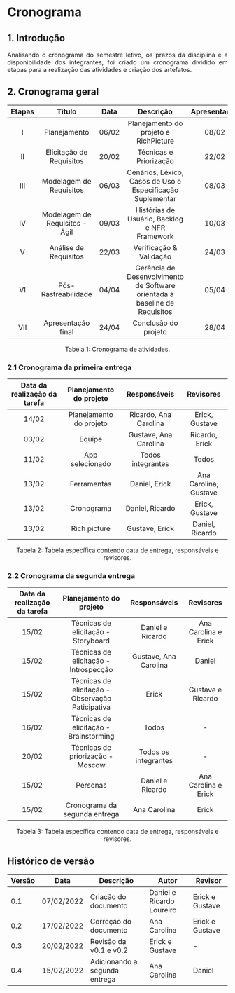 # Cronograma

## 1. Introdução

<p style="text-align: justify;"> Analisando o cronograma do semestre letivo, os prazos da disciplina e a disponibilidade dos integrantes, foi criado um cronograma dividido em etapas para a realização das atividades e criação dos artefatos.
</p>

## 2. Cronograma geral

<center>

| Etapas | Título       | Data                                           | Descrição        | Apresentação        |
| :----: | :----------: | :--------------------------------------------: | :--------------: | :------------: |
| I    | Planejamento | 06/02 | Planejamento do projeto e RichPicture | 08/02 |
| II   | Elicitação de Requisitos | 20/02 | Técnicas e Priorização | 22/02 |
| III  | Modelagem de Requisitos | 06/03 | Cenários, Léxico, Casos de Uso e Especificação Suplementar | 08/03 |
| IV   | Modelagem de Requisitos - Ágil | 09/03 | Histórias de Usuário, Backlog e NFR Framework | 10/03 |
| V    | Análise de Requisitos | 22/03 | Verificação & Validação | 24/03 |
| VI   | Pós-Rastreabilidade | 04/04 | Gerência de Desenvolvimento de Software orientada à baseline de Requisitos | 05/04 |
| VII  | Apresentação final | 24/04 | Conclusão do projeto | 28/04 |

<figcaption>Tabela 1: Cronograma de atividades.</figcaption>

</center>

### 2.1 Cronograma da primeira entrega

<center>

| Data da realização da tarefa | Planejamento do projeto              | Responsáveis        | Revisores      |
| :----: | :--------------------------------------------: | :--------------: | :------------: |
| 14/02 | Planejamento do projeto | Ricardo, Ana Carolina | Erick, Gustave |
| 03/02 | Equipe | Gustave, Ana Carolina | Ricardo, Erick |
| 11/02 | App selecionado | Todos integrantes | Todos |
| 13/02 | Ferramentas | Daniel, Erick | Ana Carolina, Gustave |
| 13/02 | Cronograma | Daniel, Ricardo | Erick, Gustave |
| 13/02 | Rich picture | Gustave, Erick | Daniel, Ricardo |


<figcaption>Tabela 2: Tabela específica contendo data de entrega, responsáveis e revisores.</figcaption>

</center>


### 2.2 Cronograma da segunda entrega

<center>

| Data da realização da tarefa | Planejamento do projeto              | Responsáveis        | Revisores      |
| :----: | :--------------------------------------------: | :--------------: | :------------: |
| 15/02 | Técnicas de elicitação - Storyboard | Daniel e Ricardo |  Ana Carolina e Erick |
| 15/02 | Técnicas de elicitação - Introspecção | Gustave, Ana Carolina | Daniel |
| 15/02 | Técnicas de elicitação - Observação Paticipativa | Erick | Gustave e Ricardo |
| 16/02 | Técnicas de elicitação - Brainstorming | Todos | - |
| 20/02 | Técnicas de priorização - Moscow | Todos os integrantes | - |
| 15/02 | Personas | Daniel e Ricardo | Ana Carolina e Erick |
| 15/02 | Cronograma da segunda entrega | Ana Carolina | Erick |


<figcaption>Tabela 3: Tabela específica contendo data de entrega, responsáveis e revisores.</figcaption>

</center>


## Histórico de versão

| Versão | Data       | Descrição            | Autor        | Revisor      |
| ------ | ---------- | -------------------- | ------------ | ------------ |
| 0.1    | 07/02/2022 | Criação do documento | Daniel e Ricardo Loureiro | Erick e Gustave |
| 0.2    | 17/02/2022 | Correção do documento | Ana Carolina | Erick e Gustave | 
| 0.3    | 20/02/2022 |  Revisão  da v0.1 e v0.2  | Erick e Gustave | - |
| 0.4    | 15/02/2022 |  Adicionando a segunda entrega  | Ana Carolina | Daniel |